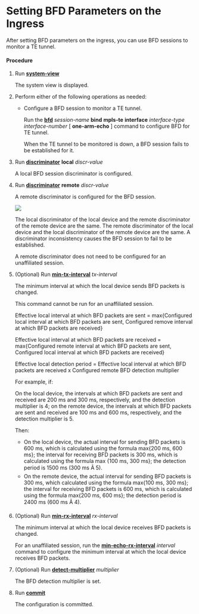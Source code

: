 Setting BFD Parameters on the Ingress
=====================================

After setting BFD parameters on the ingress, you can use BFD sessions to monitor a TE tunnel.

#### Procedure

1. Run [**system-view**](cmdqueryname=system-view)
   
   
   
   The system view is displayed.
2. Perform either of the following operations as needed:
   
   
   * Configure a BFD session to monitor a TE tunnel.
     
     Run the [**bfd**](cmdqueryname=bfd) *session-name* **bind** **mpls-te** **interface** *interface-type* *interface-number* [ **one-arm-echo** ] command to configure BFD for TE tunnel.
     
     When the TE tunnel to be monitored is down, a BFD session fails to be established for it.
3. Run [**discriminator**](cmdqueryname=discriminator) **local** *discr-value*
   
   
   
   A local BFD session discriminator is configured.
4. Run [**discriminator**](cmdqueryname=discriminator) **remote** *discr-value*
   
   
   
   A remote discriminator is configured for the BFD session.
   
   
   
   ![](../../../../public_sys-resources/note_3.0-en-us.png) 
   
   The local discriminator of the local device and the remote discriminator of the remote device are the same. The remote discriminator of the local device and the local discriminator of the remote device are the same. A discriminator inconsistency causes the BFD session to fail to be established.
   
   A remote discriminator does not need to be configured for an unaffiliated session.
5. (Optional) Run [**min-tx-interval**](cmdqueryname=min-tx-interval) *tx-interval*
   
   
   
   The minimum interval at which the local device sends BFD packets is changed.
   
   
   
   This command cannot be run for an unaffiliated session.
   
   Effective local interval at which BFD packets are sent = max{Configured local interval at which BFD packets are sent, Configured remove interval at which BFD packets are received}
   
   Effective local interval at which BFD packets are received = max{Configured remote interval at which BFD packets are sent, Configured local interval at which BFD packets are received}
   
   Effective local detection period = Effective local interval at which BFD packets are received x Configured remote BFD detection multiplier
   
   For example, if:
   
   On the local device, the intervals at which BFD packets are sent and received are 200 ms and 300 ms, respectively, and the detection multiplier is 4; on the remote device, the intervals at which BFD packets are sent and received are 100 ms and 600 ms, respectively, and the detection multiplier is 5.
   
   Then:
   
   * On the local device, the actual interval for sending BFD packets is 600 ms, which is calculated using the formula max{200 ms, 600 ms}; the interval for receiving BFD packets is 300 ms, which is calculated using the formula max {100 ms, 300 ms}; the detection period is 1500 ms (300 ms Ã 5).
   * On the remote device, the actual interval for sending BFD packets is 300 ms, which calculated using the formula max{100 ms, 300 ms}; the interval for receiving BFD packets is 600 ms, which is calculated using the formula max{200 ms, 600 ms}; the detection period is 2400 ms (600 ms Ã 4).
6. (Optional) Run [**min-rx-interval**](cmdqueryname=min-rx-interval) *rx-interval*
   
   
   
   The minimum interval at which the local device receives BFD packets is changed.
   
   
   
   For an unaffiliated session, run the [**min-echo-rx-interval**](cmdqueryname=min-echo-rx-interval) *interval* command to configure the minimum interval at which the local device receives BFD packets.
7. (Optional) Run [**detect-multiplier**](cmdqueryname=detect-multiplier) *multiplier*
   
   
   
   The BFD detection multiplier is set.
8. Run [**commit**](cmdqueryname=commit)
   
   
   
   The configuration is committed.